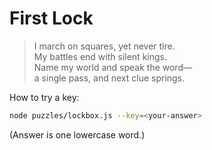 # First Lock

> I march on squares, yet never tire.  
> My battles end with silent kings.  
> Name my world and speak the word—  
> a single pass, and next clue springs.

How to try a key:

```bash
node puzzles/lockbox.js --key=<your-answer>
```

(Answer is one lowercase word.)
